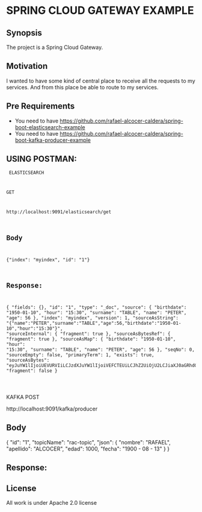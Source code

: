 # SPRING CLOUD GATEWAY EXAMPLE

## Synopsis

The project is a Spring Cloud Gateway. 

## Motivation

I wanted to have some kind of central place to receive all the requests to my services. And from this place be able to route to my services.

## Pre Requirements

- You need to have <https://github.com/rafael-alcocer-caldera/spring-boot-elasticsearch-example>
- You need to have <https://github.com/rafael-alcocer-caldera/spring-boot-kafka-producer-example>

USING POSTMAN:
--------------
<code><pre>
ELASTICSEARCH

GET

http://localhost:9091/elasticsearch/get

Body
----
{"index": "myindex", "id": "1"}

Response:
---------
{
    "fields": {},
    "id": "1",
    "type": "_doc",
    "source": {
        "birthdate": "1950-01-10",
        "hour": "15:30",
        "surname": "TABLE",
        "name": "PETER",
        "age": 56
    },
    "index": "myindex",
    "version": 1,
    "sourceAsString": "{\"name\":\"PETER\",\"surname\":\"TABLE\",\"age\":56,\"birthdate\":\"1950-01-10\",\"hour\":\"15:30\"}",
    "sourceInternal": {
        "fragment": true
    },
    "sourceAsBytesRef": {
        "fragment": true
    },
    "sourceAsMap": {
        "birthdate": "1950-01-10",
        "hour": "15:30",
        "surname": "TABLE",
        "name": "PETER",
        "age": 56
    },
    "seqNo": 0,
    "sourceEmpty": false,
    "primaryTerm": 1,
    "exists": true,
    "sourceAsBytes": "eyJuYW1lIjoiUEVURVIiLCJzdXJuYW1lIjoiVEFCTEUiLCJhZ2UiOjU2LCJiaXJ0aGRhdGUiOiIxOTUwLTAxLTEwIiwiaG91ciI6IjE1OjMwIn0=",
    "fragment": false
}

</code></pre>

KAFKA
POST

http://localhost:9091/kafka/producer

Body
----
{
	"id": "1",
	"topicName": "rac-topic",
	"json": {
		"nombre": "RAFAEL",
		"apellido": "ALCOCER",
		"edad": 1000,
		"fecha": "1900 - 08 - 13"
	}
}

Response:
---------

## License

All work is under Apache 2.0 license